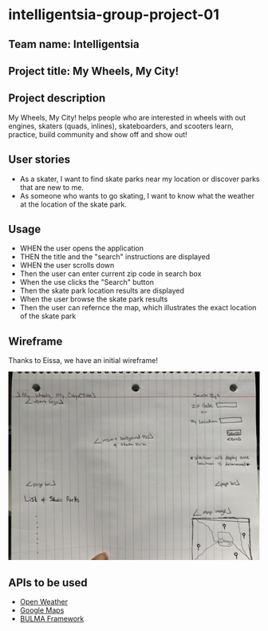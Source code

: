 # intelligentsia-group-project-01

## Team name: Intelligentsia

## Project title: My Wheels, My City!

## Project description
My Wheels, My City! helps people who are interested in wheels with out engines, skaters (quads, inlines), skateboarders, and scooters learn, practice, build community and show off and show out!

## User stories
* As a skater, I want to find skate parks near my location or discover parks that are new to me.
* As someone who wants to go skating, I want to know what the weather at the location of the skate park.

## Usage

- WHEN the user opens the application
- THEN the title and the "search" instructions are displayed 
- WHEN the user scrolls down
- Then the user can enter current zip code in search box
- When the use clicks the "Search" button
- Then the skate park location results are displayed
- When the user browse the skate park results
- Then the user can refernce the map, which illustrates the exact location of the skate park

## Wireframe

Thanks to Eissa, we have an initial wireframe!

![initial wireframe!](./assets/images/wireframeFirstDraft.jpg)

## APIs to be used
* [Open Weather](https://openweathermap.org/guide)
* [Google Maps](https://developers.google.com/maps/documentation)
* [BULMA Framework](https://bulma.io/documentation/form/input/#colors)


